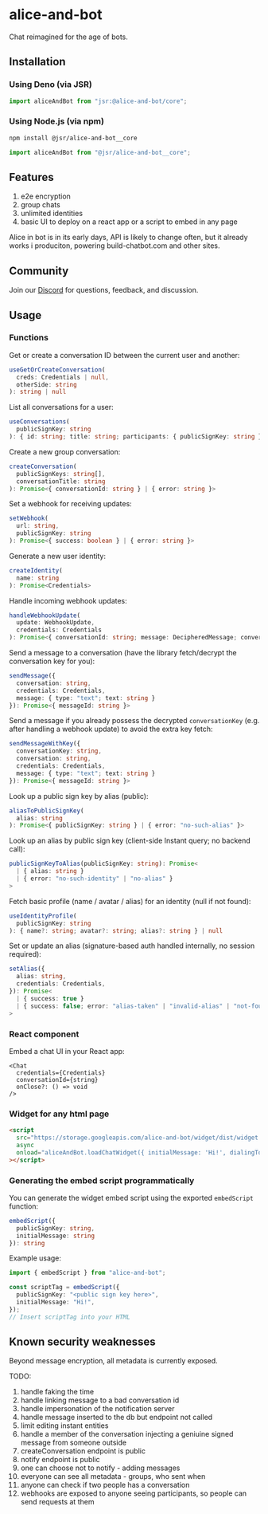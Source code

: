 # alice-and-bot

Chat reimagined for the age of bots.

## Installation

### Using Deno (via JSR)

```ts
import aliceAndBot from "jsr:@alice-and-bot/core";
```

### Using Node.js (via npm)

```sh
npm install @jsr/alice-and-bot__core
```

```js
import aliceAndBot from "@jsr/alice-and-bot__core";
```

## Features

1. e2e encryption
1. group chats
1. unlimited identities
1. basic UI to deploy on a react app or a script to embed in any page

Alice in bot is in its early days, API is likely to change often, but it already
works i produciton, powering build-chatbot.com and other sites.

## Community

Join our [Discord](https://discord.gg/xkGMFH9RAz) for questions, feedback, and
discussion.

## Usage

### Functions

Get or create a conversation ID between the current user and another:

```ts
useGetOrCreateConversation(
  creds: Credentials | null,
  otherSide: string
): string | null
```

List all conversations for a user:

```ts
useConversations(
  publicSignKey: string
): { id: string; title: string; participants: { publicSignKey: string }[] }[] | null
```

Create a new group conversation:

```ts
createConversation(
  publicSignKeys: string[],
  conversationTitle: string
): Promise<{ conversationId: string } | { error: string }>
```

Set a webhook for receiving updates:

```ts
setWebhook(
  url: string,
  publicSignKey: string
): Promise<{ success: boolean } | { error: string }>
```

Generate a new user identity:

```ts
createIdentity(
  name: string
): Promise<Credentials>
```

Handle incoming webhook updates:

```ts
handleWebhookUpdate(
  update: WebhookUpdate,
  credentials: Credentials
): Promise<{ conversationId: string; message: DecipheredMessage; conversationKey: string }>
```

Send a message to a conversation (have the library fetch/decrypt the
conversation key for you):

```ts
sendMessage({
  conversation: string,
  credentials: Credentials,
  message: { type: "text"; text: string }
}): Promise<{ messageId: string }>
```

Send a message if you already possess the decrypted `conversationKey` (e.g.
after handling a webhook update) to avoid the extra key fetch:

```ts
sendMessageWithKey({
  conversationKey: string,
  conversation: string,
  credentials: Credentials,
  message: { type: "text"; text: string }
}): Promise<{ messageId: string }>
```

Look up a public sign key by alias (public):

```ts
aliasToPublicSignKey(
  alias: string
): Promise<{ publicSignKey: string } | { error: "no-such-alias" }>
```

Look up an alias by public sign key (client-side Instant query; no backend
call):

```ts
publicSignKeyToAlias(publicSignKey: string): Promise<
  | { alias: string }
  | { error: "no-such-identity" | "no-alias" }
>
```

Fetch basic profile (name / avatar / alias) for an identity (null if not found):

```ts
useIdentityProfile(
  publicSignKey: string
): { name?: string; avatar?: string; alias?: string } | null
```

Set or update an alias (signature-based auth handled internally, no session
required):

```ts
setAlias({
  alias: string,
  credentials: Credentials,
}): Promise<
  | { success: true }
  | { success: false; error: "alias-taken" | "invalid-alias" | "not-found" | "invalid-auth" }
>
```

### React component

Embed a chat UI in your React app:

```tsx
<Chat
  credentials={Credentials}
  conversationId={string}
  onClose?: () => void
/>
```

### Widget for any html page

```html
<script
  src="https://storage.googleapis.com/alice-and-bot/widget/dist/widget.iife.js"
  async
  onload="aliceAndBot.loadChatWidget({ initialMessage: 'Hi!', dialingTo: '<public sign key here>' })"
></script>
```

### Generating the embed script programmatically

You can generate the widget embed script using the exported `embedScript`
function:

```ts
embedScript({
  publicSignKey: string,
  initialMessage: string
}): string
```

Example usage:

```ts
import { embedScript } from "alice-and-bot";

const scriptTag = embedScript({
  publicSignKey: "<public sign key here>",
  initialMessage: "Hi!",
});
// Insert scriptTag into your HTML
```

## Known security weaknesses

Beyond message encryption, all metadata is currently exposed.

TODO:

1. handle faking the time
1. handle linking message to a bad conversation id
1. handle impersonation of the notification server
1. handle message inserted to the db but endpoint not called
1. limit editing instant entities
1. handle a member of the conversation injecting a geniuine signed message from
   someone outside
1. createConversation endpoint is public
1. notify endpoint is public
1. one can choose not to notify - adding messages
1. everyone can see all metadata - groups, who sent when
1. anyone can check if two people has a conversation
1. webhooks are exposed to anyone seeing participants, so people can send requests at them